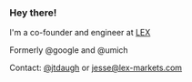 ### Hey there!

I'm a co-founder and engineer at [LEX](lex-markets.com)

Formerly @google and @umich

Contact: [@jtdaugh](twitter.com/jtdaugh) or jesse@lex-markets.com
